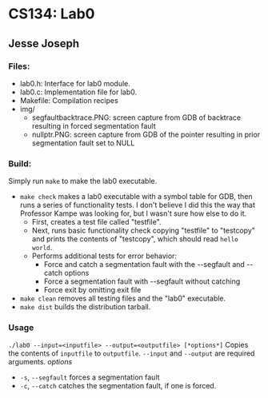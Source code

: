 # CS134: Lab0
## Jesse Joseph

### Files:
* lab0.h: Interface for lab0 module.
* lab0.c: Implementation file for lab0.
* Makefile: Compilation recipes
* img/
	* segfaultbacktrace.PNG: screen capture from GDB of backtrace resulting in forced segmentation fault
	* nullptr.PNG: screen capture from GDB of the pointer resulting in prior segmentation fault set to NULL

### Build:
Simply run `make` to make the lab0 executable.
* `make check` makes a lab0 executable with a symbol table for GDB, then runs a series of functionality tests. I don't believe I did this the way that Professor Kampe was looking for, but I wasn't sure how else to do it.
	* First, creates a test file called "testfile". 
	* Next, runs basic functionality check copying "testfile" to "testcopy" and prints the contents of "testcopy", which should read `hello world`.
	* Performs additional tests for error behavior:
		* Force and catch a segmentation fault with the --segfault and --catch options
		* Force a segmentation fault with --segfault without catching
		* Force exit by omitting exit file
* `make clean` removes all testing files and the "lab0" executable.
* `make dist` builds the distribution tarball.

### Usage
`./lab0 --input=<inputfile> --output=<outputfile> [*options*]`
Copies the contents of `inputfile` to `outputfile`. `--input` and `--output` are required arguments.
_options_
* `-s`, `--segfault` forces a segmentation fault
* `-c`, `--catch` catches the segmentation fault, if one is forced.

